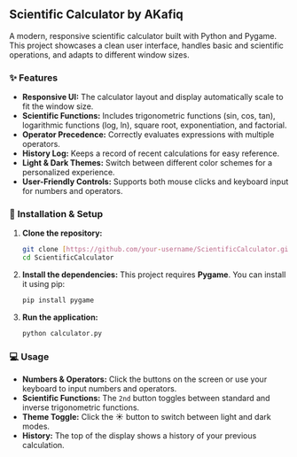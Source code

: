 ## Scientific Calculator by AKafiq

A modern, responsive scientific calculator built with Python and Pygame. This project showcases a clean user interface, handles basic and scientific operations, and adapts to different window sizes.

### ✨ **Features**

  * **Responsive UI:** The calculator layout and display automatically scale to fit the window size.
  * **Scientific Functions:** Includes trigonometric functions (sin, cos, tan), logarithmic functions (log, ln), square root, exponentiation, and factorial.
  * **Operator Precedence:** Correctly evaluates expressions with multiple operators.
  * **History Log:** Keeps a record of recent calculations for easy reference.
  * **Light & Dark Themes:** Switch between different color schemes for a personalized experience.
  * **User-Friendly Controls:** Supports both mouse clicks and keyboard input for numbers and operators.

### 🚀 **Installation & Setup**

1.  **Clone the repository:**
    ```bash
    git clone [https://github.com/your-username/ScientificCalculator.git](https://github.com/AfiqIrsyad01/ak-sci-calc.git)
    cd ScientificCalculator
    ```
2.  **Install the dependencies:**
    This project requires **Pygame**. You can install it using pip:
    ```bash
    pip install pygame
    ```
3.  **Run the application:**
    ```bash
    python calculator.py
    ```

### 💻 **Usage**

  * **Numbers & Operators:** Click the buttons on the screen or use your keyboard to input numbers and operators.
  * **Scientific Functions:** The `2nd` button toggles between standard and inverse trigonometric functions.
  * **Theme Toggle:** Click the ☀️ button to switch between light and dark modes.
  * **History:** The top of the display shows a history of your previous calculation.
